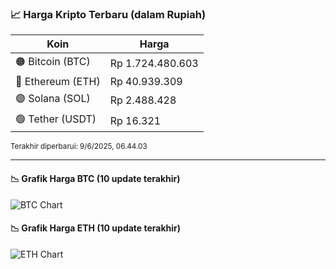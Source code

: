 

<!-- HARGA_KRIPTO -->
### 📈 Harga Kripto Terbaru (dalam Rupiah)

| Koin     | Harga         |
|----------|---------------|
| 🟠 Bitcoin (BTC)   | Rp 1.724.480.603 |
| 🔵 Ethereum (ETH)  | Rp 40.939.309 |
| 🟣 Solana (SOL)    | Rp 2.488.428 |
| 🟢 Tether (USDT)   | Rp 16.321 |

<sub>Terakhir diperbarui: 9/6/2025, 06.44.03</sub>

---

#### 📉 Grafik Harga BTC (10 update terakhir)
![BTC Chart](https://quickchart.io/chart?c=%7B%22type%22%3A%22line%22%2C%22data%22%3A%7B%22labels%22%3A%5B%2221%3A23%3A30%22%2C%2221%3A36%3A32%22%2C%2221%3A47%3A47%22%2C%2221%3A59%3A00%22%2C%2222%3A25%3A36%22%2C%2222%3A42%3A30%22%2C%2222%3A53%3A57%22%2C%2223%3A16%3A18%22%2C%2223%3A31%3A50%22%2C%2223%3A44%3A03%22%5D%2C%22datasets%22%3A%5B%7B%22label%22%3A%22Bitcoin%22%2C%22data%22%3A%5B1733911266%2C1734575403%2C1734811439%2C1735287989%2C1730872527%2C1729461631%2C1728055684%2C1724739869%2C1724264930%2C1724480603%5D%2C%22fill%22%3Afalse%2C%22borderColor%22%3A%22blue%22%2C%22tension%22%3A0.1%7D%5D%7D%7D)

#### 📉 Grafik Harga ETH (10 update terakhir)
![ETH Chart](https://quickchart.io/chart?c=%7B%22type%22%3A%22line%22%2C%22data%22%3A%7B%22labels%22%3A%5B%2221%3A23%3A30%22%2C%2221%3A36%3A32%22%2C%2221%3A47%3A47%22%2C%2221%3A59%3A00%22%2C%2222%3A25%3A36%22%2C%2222%3A42%3A30%22%2C%2222%3A53%3A57%22%2C%2223%3A16%3A18%22%2C%2223%3A31%3A50%22%2C%2223%3A44%3A03%22%5D%2C%22datasets%22%3A%5B%7B%22label%22%3A%22Ethereum%22%2C%22data%22%3A%5B41370808%2C41357064%2C41352169%2C41395093%2C41240615%2C41073676%2C40991719%2C40926263%2C40930009%2C40939309%5D%2C%22fill%22%3Afalse%2C%22borderColor%22%3A%22blue%22%2C%22tension%22%3A0.1%7D%5D%7D%7D)

<!-- /HARGA_KRIPTO -->